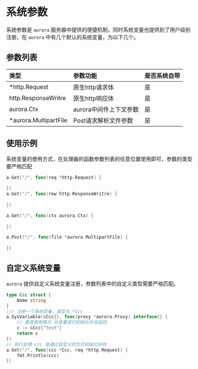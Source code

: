 # 系统参数
系统参数是 `aurora` 服务器中提供的便捷机制，同时系统变量也提供到了用户级别注册，在 `aurora` 中有几个默认的系统变量，为以下几个。

## 参数列表
|类型|参数功能|是否系统自带|
|:-|:-|:-|
|*http.Request|原生http请求体|是|
|http.ResponseWritre|原生http响应体|是|
|aurora.Ctx|aurora中间件上下文参数|是|
|*aurora.MultipartFile|Post请求解析文件参数|是|

## 使用示例
系统变量的使用方式，在处理器的函数参数列表的任意位置使用即可，参数的类型要严格匹配
```go
a.Get("/", func(req *http.Request) {
		
})
a.Get("/", func(rew http.ResponseWritre) {
		
})

a.Get("/", func(ctx aurora.Ctx) {
		
})

a.Post("/", func(file *aurora.MultipartFile) {
		
})

```

## 自定义系统变量
`aurora` 提供自定义系统变量注册，参数列表中的自定义类型需要严格匹配。
```go
type Ccc struct {
	Name string
}
/// 注册一个系统变量，类型为 *Ccc
a.SysVariable(&Ccc{}, func(proxy *aurora.Proxy) interface{} {
	// 更具使用情况 对变量进行初始化并且返回
	c := &Ccc{"test"}
	return c
})
// 执行处理 ccc 是通过自定义的方式初始化好的
a.Get("/", func(ccc *Ccc, req *http.Request) {
	fmt.Println(ccc)
})
```